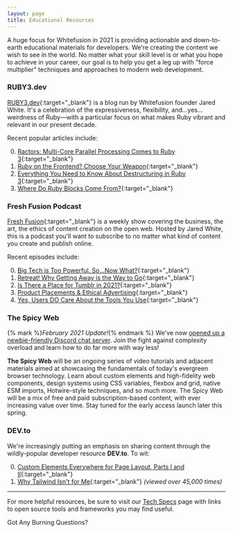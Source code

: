 ```yaml
---
layout: page
title: Educational Resources
---
```


A huge focus for Whitefusion in 2021 is providing actionable and down-to-earth educational materials for developers. We're creating the content we wish to see in the world. No matter what your skill level is or what you hope to achieve in your career, our goal is to help you get a leg up with "force multiplier" techniques and approaches to modern web development.

### RUBY3.dev

[RUBY3.dev](https://www.ruby3.dev){:target="_blank"} is a blog run by Whitefusion founder Jared White. It's a celebration of the expressiveness, flexibility, and…yes…weirdness of Ruby—with a particular focus on what makes Ruby vibrant and relevant in our present decade.

Recent popular articles include:

0. [Ractors: Multi-Core Parallel Processing Comes to Ruby 3](https://www.ruby3.dev/ruby-3-fundamentals/2021/01/27/ractors-multi-core-parallel-processing-in-ruby-3/){:target="_blank"}
0. [Ruby on the Frontend? Choose Your Weapon](https://www.ruby3.dev/frontend-development/2020/12/03/ruby-on-the-frontend/){:target="_blank"}
0. [Everything You Need to Know About Destructuring in Ruby 3](https://www.ruby3.dev/ruby-3-fundamentals/2021/01/06/everything-you-need-to-know-about-destructuring-in-ruby-3/){:target="_blank"}
0. [Where Do Ruby Blocks Come From?](https://www.ruby3.dev/syntax-and-metaprogramming/2020/11/19/where-do-blocks-come-from/){:target="_blank"}

### Fresh Fusion Podcast

[Fresh Fusion](https://jaredwhite.com/podcast){:target="_blank"} is a weekly show covering the business, the art, the ethics of content creation on the open web. Hosted by Jared White, this is a podcast you'll want to subscribe to no matter what kind of content you create and publish online.

Recent episodes include:

0. [Big Tech is Too Powerful. So…Now What?](https://jaredwhite.com/podcast/62/){:target="_blank"}
0. [Retreat! Why Getting Away is the Way to Go](https://jaredwhite.com/podcast/59/){:target="_blank"}
0. [Is There a Place for Tumblr in 2021?](https://jaredwhite.com/podcast/64/){:target="_blank"}
0. [Product Placements & Ethical Advertising](https://jaredwhite.com/podcast/58/){:target="_blank"}
0. [Yes, Users DO Care About the Tools You Use](https://jaredwhite.com/podcast/56/){:target="_blank"}

### The Spicy Web

{% mark %}_February 2021 Update!_{% endmark %} We've now [opened up a newbie-friendly Discord chat server](https://discord.com/invite/CUuYVH7Qa9). Join the fight against complexity overload and learn how to do far more with way less!

**The Spicy Web** will be an ongoing series of video tutorials and adjacent materials aimed at showcasing the fundamentals of today's evergreen browser technology. Learn about custom elements and high-fidelity web components, design systems using CSS variables, flexbox and grid, native ESM imports, Hotwire-style techniques, and so much more. The Spicy Web will be a mix of free and paid subscription-based content, with ever increasing value over time. Stay tuned for the early access launch later this spring.

### DEV.to

We're increasingly putting an emphasis on sharing content through the wildly-popular developer resource **DEV.to**. To wit:

0. [Custom Elements Everywhere for Page Layout, Parts I and II](https://dev.to/jaredcwhite/custom-elements-everywhere-for-page-layout-parts-i-and-ii-438p){:target="_blank"}
0. [Why Tailwind Isn't for Me](https://dev.to/jaredcwhite/why-tailwind-isn-t-for-me-5c90){:target="_blank"} _(viewed over 45,000 times)_

----

For more helpful resources, be sure to visit our [Tech Specs](/tech/) page with links to open source tools and frameworks you may find useful.

<sl-button type="primary" size="large" pill onclick="document.querySelector('sl-dialog').show()">Got Any Burning Questions?</sl-button>
